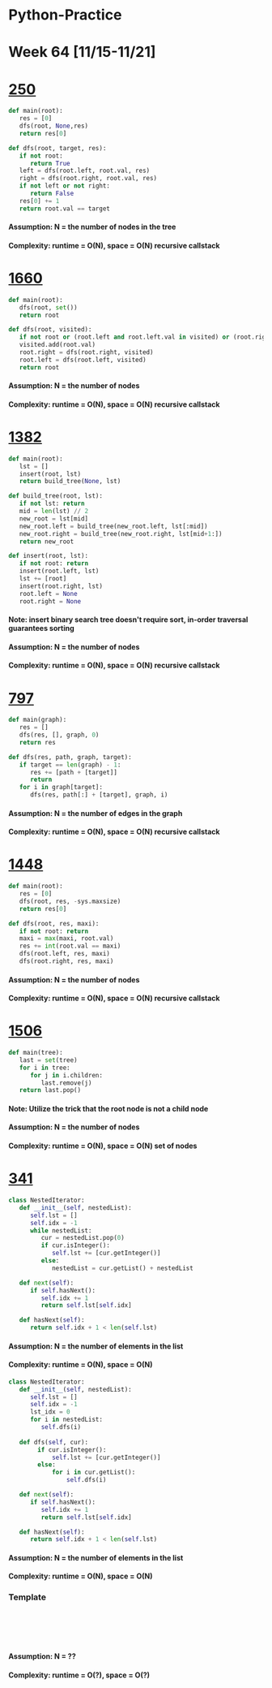 # Python-Practice

# Week 64 [11/15-11/21]

# [250](https://leetcode.com/problems/count-univalue-subtrees/)
```python
def main(root):
   res = [0]
   dfs(root, None,res)
   return res[0]

def dfs(root, target, res):
   if not root:
      return True
   left = dfs(root.left, root.val, res)
   right = dfs(root.right, root.val, res)
   if not left or not right:
      return False
   res[0] += 1
   return root.val == target
```
#### Assumption: N = the number of nodes in the tree
#### Complexity: runtime = O(N), space = O(N) recursive callstack

# [1660](https://leetcode.com/problems/correct-a-binary-tree/)
```python
def main(root):
   dfs(root, set())
   return root

def dfs(root, visited):
   if not root or (root.left and root.left.val in visited) or (root.right and root.right.val in visited): return None
   visited.add(root.val)
   root.right = dfs(root.right, visited)
   root.left = dfs(root.left, visited)
   return root
```
#### Assumption: N = the number of nodes
#### Complexity: runtime = O(N), space = O(N) recursive callstack

# [1382](https://leetcode.com/problems/balance-a-binary-search-tree/)
```python
def main(root):
   lst = []
   insert(root, lst)
   return build_tree(None, lst)

def build_tree(root, lst):
   if not lst: return
   mid = len(lst) // 2
   new_root = lst[mid]
   new_root.left = build_tree(new_root.left, lst[:mid])
   new_root.right = build_tree(new_root.right, lst[mid+1:])
   return new_root

def insert(root, lst):
   if not root: return
   insert(root.left, lst)
   lst += [root]
   insert(root.right, lst)
   root.left = None
   root.right = None
```
#### Note: insert binary search tree doesn't require sort, in-order traversal guarantees sorting
#### Assumption: N = the number of nodes
#### Complexity: runtime = O(N), space = O(N) recursive callstack

# [797](https://leetcode.com/problems/all-paths-from-source-to-target/)
```python
def main(graph):
   res = []
   dfs(res, [], graph, 0)
   return res

def dfs(res, path, graph, target):
   if target == len(graph) - 1:
      res += [path + [target]]
      return
   for i in graph[target]:
      dfs(res, path[:] + [target], graph, i)
```
#### Assumption: N = the number of edges in the graph
#### Complexity: runtime = O(N), space = O(N) recursive callstack

# [1448](https://leetcode.com/problems/count-good-nodes-in-binary-tree/)
```python
def main(root):
   res = [0]
   dfs(root, res, -sys.maxsize)
   return res[0]

def dfs(root, res, maxi):
   if not root: return
   maxi = max(maxi, root.val)
   res += int(root.val == maxi)
   dfs(root.left, res, maxi)
   dfs(root.right, res, maxi)
```
#### Assumption: N = the number of nodes
#### Complexity: runtime = O(N), space = O(N) recursive callstack

# [1506](https://leetcode.com/problems/find-root-of-n-ary-tree/)
```python
def main(tree):
   last = set(tree)
   for i in tree:
      for j in i.children:
         last.remove(j)
   return last.pop()
```
#### Note: Utilize the trick that the root node is not a child node
#### Assumption: N = the number of nodes
#### Complexity: runtime = O(N), space = O(N) set of nodes

# [341](https://leetcode.com/problems/flatten-nested-list-iterator/)
```python
class NestedIterator:
   def __init__(self, nestedList):
      self.lst = []
      self.idx = -1
      while nestedList:
         cur = nestedList.pop(0)
         if cur.isInteger():
            self.lst += [cur.getInteger()]
         else:
            nestedList = cur.getList() + nestedList

   def next(self):
      if self.hasNext():
         self.idx += 1
         return self.lst[self.idx]

   def hasNext(self):
      return self.idx + 1 < len(self.lst) 
```
#### Assumption: N = the number of elements in the list
#### Complexity: runtime = O(N), space = O(N)
```python
class NestedIterator:
   def __init__(self, nestedList):
      self.lst = []
      self.idx = -1
      lst_idx = 0
      for i in nestedList:
         self.dfs(i)
   
   def dfs(self, cur):
        if cur.isInteger():
            self.lst += [cur.getInteger()]
        else:
            for i in cur.getList():
                self.dfs(i)

   def next(self):
      if self.hasNext():
         self.idx += 1
         return self.lst[self.idx]

   def hasNext(self):
      return self.idx + 1 < len(self.lst) 
```
#### Assumption: N = the number of elements in the list
#### Complexity: runtime = O(N), space = O(N)

### Template
# []()
```sql
```

# []()
```python
```
#### Assumption: N = ??
#### Complexity: runtime = O(?), space = O(?)
